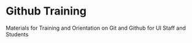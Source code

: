 # Github Training
Materials for Training and Orientation on Git and Github for UI Staff and Students
